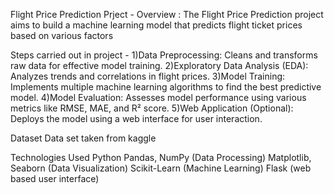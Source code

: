 Flight Price Prediction Prject -
Overview :
The Flight Price Prediction project aims to build a machine learning model that predicts flight ticket prices based on various factors

Steps carried out in project -
1)Data Preprocessing: Cleans and transforms raw data for effective model training.
2)Exploratory Data Analysis (EDA): Analyzes trends and correlations in flight prices.
3)Model Training: Implements multiple machine learning algorithms to find the best predictive model.
4)Model Evaluation: Assesses model performance using various metrics like RMSE, MAE, and R² score.
5)Web Application (Optional): Deploys the model using a web interface for user interaction.

Dataset
Data set taken from kaggle 

Technologies Used
Python
Pandas, NumPy (Data Processing)
Matplotlib, Seaborn (Data Visualization)
Scikit-Learn (Machine Learning)
Flask (web based user interface)
